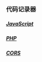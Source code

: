 ### 代码记录器

##### [JavaScript](./javascript/README.md)

##### [PHP](./php/README.md)

##### [CORS](./cors/README.md)